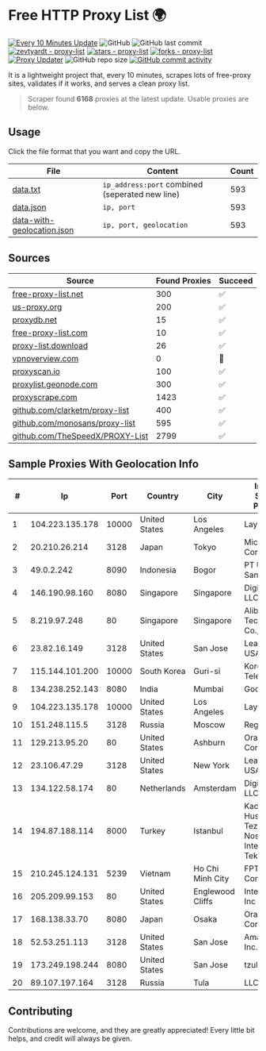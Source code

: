 
# Free HTTP Proxy List 🌍

[![Every 10 Minutes Update](https://github.com/mertguvencli/http-proxy-list/actions/workflows/main.yml/badge.svg?branch=main)](https://github.com/mertguvencli/http-proxy-list/actions/workflows/main.yml)
![GitHub](https://img.shields.io/github/license/mertguvencli/http-proxy-list)
![GitHub last commit](https://img.shields.io/github/last-commit/mertguvencli/http-proxy-list)
[![zevtyardt - proxy-list](https://img.shields.io/static/v1?label=zevtyardt&message=proxy-list&color=blue&logo=github)](https://github.com/zevtyardt/proxy-list "Go to GitHub repo")
[![stars - proxy-list](https://img.shields.io/github/stars/zevtyardt/proxy-list?style=social)](https://github.com/zevtyardt/proxy-list)
[![forks - proxy-list](https://img.shields.io/github/forks/zevtyardt/proxy-list?style=social)](https://github.com/zevtyardt/proxy-list)
[![Proxy Updater](https://github.com/zevtyardt/proxy-list/workflows/Proxy%20Updater/badge.svg)](https://github.com/zevtyardt/proxy-list/actions?query=workflow:"Proxy+Updater")
![GitHub repo size](https://img.shields.io/github/repo-size/zevtyardt/proxy-list)
[![GitHub commit activity](https://img.shields.io/github/commit-activity/m/zevtyardt/proxy-list?logo=commits)](https://github.com/zevtyardt/proxy-list/commits/main)

It is a lightweight project that, every 10 minutes, scrapes lots of free-proxy sites, validates if it works, and serves a clean proxy list.

> Scraper found **6168** proxies at the latest update. Usable proxies are below.

## Usage

Click the file format that you want and copy the URL.

|File|Content|Count|
|----|-------|-----|
|[data.txt](https://raw.githubusercontent.com/mertguvencli/http-proxy-list/main/proxy-list/data.txt)|`ip_address:port` combined (seperated new line)|593|
|[data.json](https://raw.githubusercontent.com/mertguvencli/http-proxy-list/main/proxy-list/data.json)|`ip, port`|593|
|[data-with-geolocation.json](https://raw.githubusercontent.com/mertguvencli/http-proxy-list/main/proxy-list/data-with-geolocation.json)|`ip, port, geolocation`|593|

## Sources

|Source|Found Proxies|Succeed|
|------|-------------|-------|
|[free-proxy-list.net](https://free-proxy-list.net)|300|✅|
|[us-proxy.org](https://www.us-proxy.org)|200|✅|
|[proxydb.net](http://proxydb.net)|15|✅|
|[free-proxy-list.com](https://free-proxy-list.com/?page=&port=&type%5B%5D=http&type%5B%5D=https&up_time=0&search=Search)|10|✅|
|[proxy-list.download](https://www.proxy-list.download/HTTP)|26|✅|
|[vpnoverview.com](https://vpnoverview.com/privacy/anonymous-browsing/free-proxy-servers)|0|🚫|
|[proxyscan.io](https://www.proxyscan.io)|100|✅|
|[proxylist.geonode.com](https://proxylist.geonode.com/api/proxy-list?limit=300&page=1&sort_by=lastChecked&sort_type=desc&protocols=http,https)|300|✅|
|[proxyscrape.com](https://api.proxyscrape.com/v2/?request=displayproxies&protocol=http&timeout=10000&country=all&ssl=all&anonymity=all)|1423|✅|
|[github.com/clarketm/proxy-list](https://raw.githubusercontent.com/clarketm/proxy-list/master/proxy-list-raw.txt)|400|✅|
|[github.com/monosans/proxy-list](https://raw.githubusercontent.com/monosans/proxy-list/main/proxies/http.txt)|595|✅|
|[github.com/TheSpeedX/PROXY-List](https://raw.githubusercontent.com/TheSpeedX/PROXY-List/master/http.txt)|2799|✅|


## Sample Proxies With Geolocation Info

|#|Ip|Port|Country|City|Internet Service Provider|
|-|--|----|-------|----|-------------------------|
|1|104.223.135.178|10000|United States|Los Angeles|LayerHost|
|2|20.210.26.214|3128|Japan|Tokyo|Microsoft Corporation|
|3|49.0.2.242|8090|Indonesia|Bogor|PT Usaha Adi Sanggoro|
|4|146.190.98.160|8080|Singapore|Singapore|DigitalOcean, LLC|
|5|8.219.97.248|80|Singapore|Singapore|Alibaba (US) Technology Co., Ltd.|
|6|23.82.16.149|3128|United States|San Jose|Leaseweb USA, Inc.|
|7|115.144.101.200|10000|South Korea|Guri-si|Korea Telecom|
|8|134.238.252.143|8080|India|Mumbai|Google LLC|
|9|104.223.135.178|10000|United States|Los Angeles|LayerHost|
|10|151.248.115.5|3128|Russia|Moscow|Reg.Ru|
|11|129.213.95.20|80|United States|Ashburn|Oracle Corporation|
|12|23.106.47.29|3128|United States|New York|Leaseweb USA, Inc.|
|13|134.122.58.174|80|Netherlands|Amsterdam|DigitalOcean, LLC|
|14|194.87.188.114|8000|Turkey|Istanbul|Kadir Huseyin Tezcan Nosspeed Internet Teknolojileri|
|15|210.245.124.131|5239|Vietnam|Ho Chi Minh City|FPT Telecom Company|
|16|205.209.99.153|80|United States|Englewood Cliffs|Interserver, Inc|
|17|168.138.33.70|8080|Japan|Osaka|Oracle Corporation|
|18|52.53.251.113|3128|United States|San Jose|Amazon.com, Inc.|
|19|173.249.198.244|8080|United States|San Jose|tzulo, inc.|
|20|89.107.197.164|3128|Russia|Tula|LLC TK Altair|



## Contributing

Contributions are welcome, and they are greatly appreciated! Every
little bit helps, and credit will always be given.

